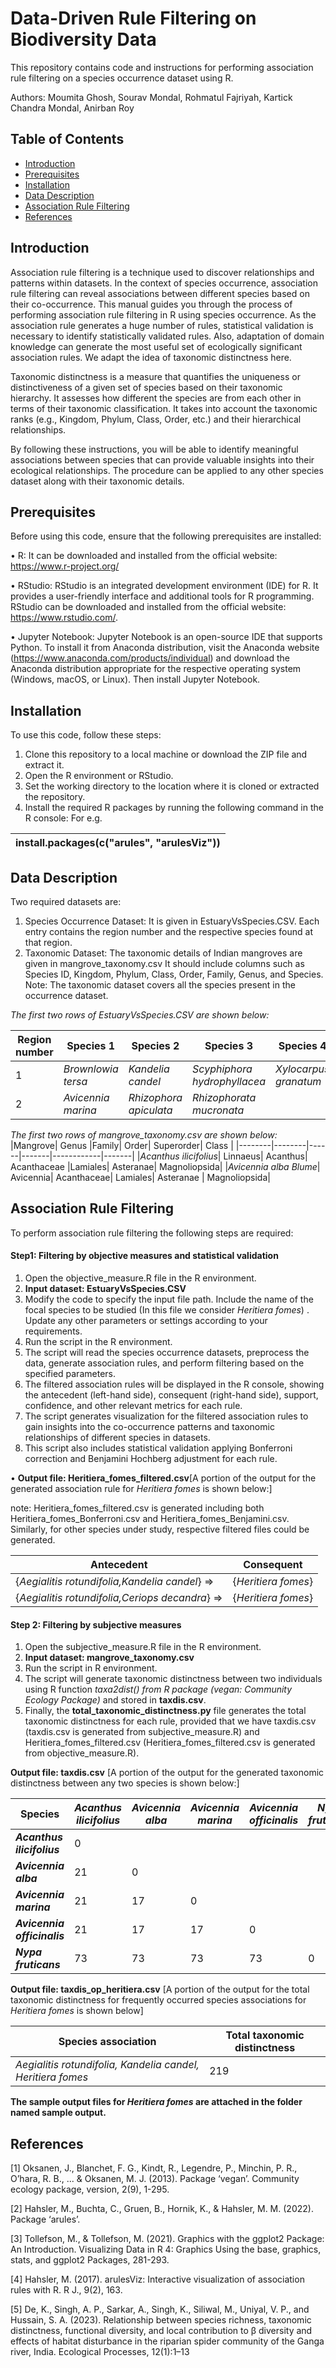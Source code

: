 # Data-Driven Rule Filtering on Biodiversity Data
This repository contains code and instructions for performing association rule filtering on a species occurrence dataset using R. 

Authors: Moumita Ghosh, Sourav Mondal, Rohmatul Fajriyah, Kartick Chandra Mondal, Anirban Roy

## Table of Contents

- [Introduction](#Introduction)
- [Prerequisites](#Prerequisites)
- [Installation](#Installation)
- [Data Description](#DataDescription)
- [Association Rule Filtering](#AssociationRuleFiltering)
- [References](#References)


## Introduction
Association rule filtering is a technique used to discover relationships and patterns within datasets. In the context of species occurrence, association rule filtering can reveal associations between different species based on their co-occurrence.
This manual guides you through the process of performing association rule filtering in R using species occurrence.
As the association rule generates a huge number of rules, statistical validation is necessary to identify statistically validated rules. Also, adaptation of domain knowledge can generate the most useful set of ecologically significant association rules. We adapt the idea of taxonomic distinctness here.
  
Taxonomic distinctness is a measure that quantifies the uniqueness or distinctiveness of a given set of species based on their taxonomic hierarchy. It assesses how different the species are from each other in terms of their taxonomic classification. It takes into account the taxonomic ranks (e.g., Kingdom, Phylum, Class, Order, etc.) and their hierarchical relationships.

By following these instructions, you will be able to identify meaningful associations between species that can provide valuable insights into their ecological relationships. The procedure can be applied to any other species dataset along with their taxonomic details.

## Prerequisites

Before using this code, ensure that the following prerequisites are installed:

•	R: It can be downloaded and installed from the official website: https://www.r-project.org/

•	RStudio: RStudio is an integrated development environment (IDE) for R. It provides a user-friendly interface and additional tools for R programming. RStudio can be downloaded and installed from the official website: https://www.rstudio.com/.

•	Jupyter Notebook: Jupyter Notebook is an open-source IDE that supports Python. 
To install it from Anaconda distribution, visit the Anaconda website (https://www.anaconda.com/products/individual) and download the Anaconda distribution appropriate for the respective operating system (Windows, macOS, or Linux). Then install Jupyter Notebook.


## Installation

To use this code, follow these steps:
1.	Clone this repository to a local machine or download the ZIP file and extract it.
2.	Open the R environment or RStudio.
3.	Set the working directory to the location where it is cloned or extracted the repository.
4.	Install the required R packages by running the following command in the R console: For e.g.

|install.packages(c("arules", "arulesViz"))|
| :- |


## Data Description
Two required datasets are:
1.	Species Occurrence Dataset: It is given in EstuaryVsSpecies.CSV.
Each entry contains the region number and the respective species found at that region. 
2.	Taxonomic Dataset: The taxonomic details of Indian mangroves are given in mangrove_taxonomy.csv
 It should include columns such as Species ID, Kingdom, Phylum, Class, Order, Family, Genus, and Species.
Note: The taxonomic dataset covers all the species present in the occurrence dataset.


_The first two rows of EstuaryVsSpecies.CSV are shown below:_

| Region number |  Species 1    | Species 2  | Species 3 | Species 4 | Species 5 | Species 6|
| ------------- | ------------- |------------|-----------|-----------|-----------|----------|
| 1  | _Brownlowia tersa_  |  _Kandelia candel_  |_Scyphiphora hydrophyllacea_|_Xylocarpus granatum_|_Phoenix paludosa_|_Nypa fruticans_|
| 2 |_Avicennia marina_|	_Rhizophora apiculata_ |	_Rhizophorata mucronata_ |             


_The first two rows of  mangrove_taxonomy.csv are shown below:_
|Mangrove|	Genus	|Family|	Order|	Superorder|	Class	|
|--------|--------|------|-------|------------|-------|
|_Acanthus ilicifolius_| Linnaeus|	Acanthus|	Acanthaceae	|Lamiales|	Asteranae| 	Magnoliopsida|
|_Avicennia alba Blume_|	Avicennia|	Acanthaceae|	Lamiales|	Asteranae |	Magnoliopsida|




## Association Rule Filtering

To perform association rule filtering the following steps are required:

#### Step1: Filtering by objective measures and statistical validation

1.	Open the objective_measure.R  file in the R environment.
2.	**Input dataset: EstuaryVsSpecies.CSV** 
3.	Modify the code to specify the input file path. Include the name of the focal species to be studied (In this file we consider _Heritiera fomes_) . Update any other parameters or settings according to your requirements.
4.	Run the script in the R environment.
5.	The script will read the species occurrence datasets, preprocess the data, generate association rules, and perform filtering based on the specified parameters.
6.	The filtered association rules will be displayed in the R console, showing the antecedent (left-hand side), consequent (right-hand side), support, confidence, and other relevant metrics for each rule.
7.	The script generates visualization for the filtered association rules to gain insights into the co-occurrence patterns and taxonomic relationships of different species in  datasets.
8. This script also includes statistical validation applying Bonferroni correction and Benjamini Hochberg adjustment for each rule.


• **Output file: Heritiera_fomes_filtered.csv**[A portion of the output for the generated association rule for _Heritiera fomes_ is shown below:]

note:  Heritiera_fomes_filtered.csv is generated including both Heritiera_fomes_Bonferroni.csv and Heritiera_fomes_Benjamini.csv. Similarly, for other species under study, respective filtered files could be generated.

|Antecedent|Consequent|
|---------------------------------------------|--------------|
|{_Aegialitis rotundifolia,Kandelia candel_} =>| {_Heritiera fomes_}|
|{_Aegialitis rotundifolia,Ceriops decandra_} =>| {_Heritiera fomes_}|

#### Step 2: Filtering by subjective measures

1.	Open the subjective_measure.R file in the    R environment.
2.  **Input dataset: mangrove_taxonomy.csv**
3.	Run the script in R environment.
4.	The script will generate taxonomic distinctness between two individuals using R function _taxa2dist() from R package (vegan: Community Ecology Package)_ and stored in  **taxdis.csv**.
6.	Finally, the **total_taxonomic_distinctness.py** file generates the total taxonomic distinctness for each rule, provided that we have taxdis.csv (taxdis.csv is generated from subjective_measure.R) and Heritiera_fomes_filtered.csv (Heritiera_fomes_filtered.csv is generated from objective_measure.R). 

**Output file: taxdis.csv** [A portion of the output for the generated taxonomic distinctness between any two species is shown below:]

 |Species|_Acanthus ilicifolius_|_Avicennia alba_|_Avicennia marina_|_Avicennia officinalis_|_Nypa fruticans_|
|------------|-----------------|--------------|--------------------|-----------------------|------------------|
|_**Acanthus ilicifolius**_|0 |	     
|_**Avicennia alba**_|21|0|
|_**Avicennia marina**_|21|17|0|
|_**Avicennia officinalis**_|21|17|17|0|
|_**Nypa fruticans**_|73|73|73|73|0|

**Output file: taxdis_op_heritiera.csv** [A portion of the output for the total taxonomic distinctness for frequently occurred species associations for _Heritiera fomes_ is shown below]



 |Species association|Total taxonomic distinctness|
 |-------------------------------------------------------------|-----|
|_Aegialitis rotundifolia, Kandelia candel, Heritiera fomes_ | 219 |


**The sample output files for _Heritiera fomes_ are attached in the folder named sample output.**

## References

[1] Oksanen, J., Blanchet, F. G., Kindt, R., Legendre, P., Minchin, P. R., O’hara, R. B., ... & Oksanen, M. J. (2013). Package ‘vegan’. Community ecology package, version, 2(9), 1-295.

[2] Hahsler, M., Buchta, C., Gruen, B., Hornik, K., & Hahsler, M. M. (2022). Package ‘arules’.

[3] Tollefson, M., & Tollefson, M. (2021). Graphics with the ggplot2 Package: An Introduction. Visualizing Data in R 4: Graphics Using the base, graphics, stats, and ggplot2 Packages, 281-293.

[4] Hahsler, M. (2017). arulesViz: Interactive visualization of association rules with R. R J., 9(2), 163.

[5] De, K., Singh, A. P., Sarkar, A., Singh, K., Siliwal, M., Uniyal, V. P., and Hussain, S. A. (2023). Relationship between species richness, taxonomic distinctness, functional diversity, and local contribution to β diversity and effects of habitat disturbance in the riparian spider community of the Ganga river, India. Ecological Processes, 12(1):1–13



